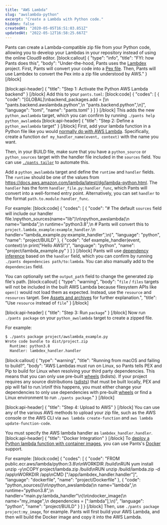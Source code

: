 ```yaml
---
title: "AWS Lambda"
slug: "awslambda-python"
excerpt: "Create a Lambda with Python code."
hidden: false
createdAt: "2020-05-05T16:51:03.851Z"
updatedAt: "2022-05-12T16:58:25.667Z"
---
```

Pants can create a Lambda-compatible zip file from your Python code, allowing you to develop your Lambdas in your repository instead of using the online Cloud9 editor.
[block:callout]
{
  "type": "info",
  "title": "FYI: how Pants does this",
  "body": "Under-the-hood, Pants uses the [Lambdex](https://github.com/pantsbuild/lambdex) project. First, Pants will convert your code into a [Pex file](doc:pex-files). Then, Pants will use Lambdex to convert the Pex into a zip file understood by AWS."
}
[/block]

[block:api-header]
{
  "title": "Step 1: Activate the Python AWS Lambda backend"
}
[/block]
Add this to your `pants.toml`:
[block:code]
{
  "codes": [
    {
      "code": "[GLOBAL]\nbackend_packages.add = [\n  \"pants.backend.awslambda.python\",\n  \"pants.backend.python\",\n]",
      "language": "toml",
      "name": "pants.toml"
    }
  ]
}
[/block]
This adds the new `python_awslambda` target, which you can confirm by running `./pants help python_awslambda`
[block:api-header]
{
  "title": "Step 2: Define a `python_awslambda` target"
}
[/block]
First, add your lambda function in a Python file like you would [normally do with AWS Lambda](https://docs.aws.amazon.com/lambda/latest/dg/python-handler.html). Specifically, create a function `def my_handler_name(event, context)` with the name you want.

Then, in your BUILD file, make sure that you have a `python_source` or `python_sources` target with the handler file included in the `sources` field. You can use [`./pants tailor`](doc:create-initial-build-files) to automate this.

Add a `python_awslambda` target and define the `runtime` and `handler` fields. The `runtime` should be one of the values from https://docs.aws.amazon.com/lambda/latest/dg/lambda-python.html. The `handler` has the form `handler_file.py:handler_func`, which Pants will convert into a well-formed entry point. Alternatively, you can set `handler` to the format `path.to.module:handler_func`.

For example:
[block:code]
{
  "codes": [
    {
      "code": "# The default `sources` field will include our handler file.\npython_sources(name=\"lib\")\n\npython_awslambda(\n    name=\"lambda\",\n    runtime=\"python3.8\",\n    # Pants will convert this to `project.lambda_example:example_handler`.\n    handler=\"lambda_example.py:example_handler\",\n)",
      "language": "python",
      "name": "project/BUILD"
    },
    {
      "code": "def example_handler(event, context):\n    print(\"Hello AWS!\")",
      "language": "python",
      "name": "project/lambda_example.py"
    }
  ]
}
[/block]
Pants will use [dependency inference](doc:targets) based on the `handler` field, which you can confirm by running `./pants dependencies path/to:lambda`. You can also manually add to the `dependencies` field.

You can optionally set the `output_path` field to change the generated zip file's path.
[block:callout]
{
  "type": "warning",
  "body": "`file` / `files` targets will not be included in the built AWS Lambda because filesystem APIs like `open()` would not load them as expected. Instead, use the `resource` and `resources` target. See [Assets and archives](doc:assets) for further explanation.",
  "title": "Use `resource` instead of `file`"
}
[/block]

[block:api-header]
{
  "title": "Step 3: Run `package`"
}
[/block]
Now run `./pants package` on your `python_awslambda` target to create a zipped file. 

For example:

```bash
$ ./pants package project/awslambda_example.py
Wrote code bundle to dist/project.zip
  Runtime: python3.8
  Handler: lambdex_handler.handler
```
[block:callout]
{
  "type": "warning",
  "title": "Running from macOS and failing to build?",
  "body": "AWS Lambdas must run on Linux, so Pants tells PEX and Pip to build for Linux when resolving your third party dependencies. This means that you can only use pre-built [wheels](https://packaging.python.org/glossary/#term-wheel) (bdists). If your project requires any source distributions ([sdists](https://packaging.python.org/glossary/#term-source-distribution-or-sdist)) that must be built locally, PEX and pip will fail to run.\n\nIf this happens, you must either change your dependencies to only use dependencies with pre-built [wheels](https://pythonwheels.com) or find a Linux environment to run `./pants package`."
}
[/block]

[block:api-header]
{
  "title": "Step 4: Upload to AWS"
}
[/block]
You can use any of the various AWS methods to upload your zip file, such as the AWS console or the AWS CLI via `aws lambda create-function` and `aws lambda update-function-code`.

You must specify the AWS lambda handler as `lambdex_handler.handler`.
[block:api-header]
{
  "title": "Docker Integration"
}
[/block]
To [deploy a Python lambda function with container images](https://docs.aws.amazon.com/lambda/latest/dg/python-image.html), you can use Pants's [Docker](doc:docker) support.

For example:
[block:code]
{
  "codes": [
    {
      "code": "FROM public.ecr.aws/lambda/python:3.8\n\nWORKDIR /build\nRUN yum install unzip -y\nCOPY project/lambda.zip /build\nRUN unzip /build/lambda.zip -d /app\nWORKDIR /app\nCMD [\"/app/lambdex_handler.handler\"]",
      "language": "dockerfile",
      "name": "project/Dockerfile"
    },
    {
      "code": "python_sources()\n\npython_awslambda(\n    name=\"lambda\",\n    runtime=\"python3.8\",\n    handler=\"main.py:lambda_handler\"\n)\n\ndocker_image(\n    name=\"my_image\",\n    dependencies = [\":lambda\"],\n)",
      "language": "python",
      "name": "project/BUILD"
    }
  ]
}
[/block]
Then, use `./pants package project:my_image`, for example. Pants will first build your AWS Lambda, and then will build the Docker image and copy it into the AWS Lambda.